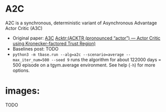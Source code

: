 # A2C
A2C is a synchronous, deterministic variant of Asynchronous Advantage Actor Critic (A3C)
- Original paper:
    [A3C](https://arxiv.org/pdf/1602.01783.pdf)
    [Acktr:(ACKTR (pronounced “actor”) — Actor Critic using Kronecker-factored Trust Region)](https://arxiv.org/pdf/1708.05144.pdf)
- Baselines post: TODO
- `python3 -m tbase.run --alg=a2c --scenario=average --max_iter_num=500 --seed 9` runs the algorithm for about 122000 days = 500 episode on a tgym.average environment. See help (`-h`) for more options.




# images:
TODO
